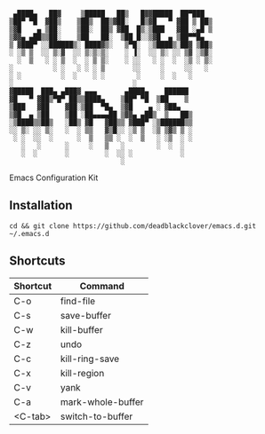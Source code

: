 ```
 ▄████▄   ██▓     ▒█████   ██▒   █▓▓█████  ██▀███  
▒██▀ ▀█  ▓██▒    ▒██▒  ██▒▓██░   █▒▓█   ▀ ▓██ ▒ ██▒
▒▓█    ▄ ▒██░    ▒██░  ██▒ ▓██  █▒░▒███   ▓██ ░▄█ ▒
▒▓▓▄ ▄██▒▒██░    ▒██   ██░  ▒██ █░░▒▓█  ▄ ▒██▀▀█▄  
▒ ▓███▀ ░░██████▒░ ████▓▒░   ▒▀█░  ░▒████▒░██▓ ▒██▒
░ ░▒ ▒  ░░ ▒░▓  ░░ ▒░▒░▒░    ░ ▐░  ░░ ▒░ ░░ ▒▓ ░▒▓░
  ░  ▒   ░ ░ ▒  ░  ░ ▒ ▒░    ░ ░░   ░ ░  ░  ░▒ ░ ▒░
░          ░ ░   ░ ░ ░ ▒       ░░     ░     ░░   ░ 
░ ░          ░  ░    ░ ░        ░     ░  ░   ░     
░                              ░                   
▓█████  ███▄ ▄███▓ ▄▄▄       ▄████▄    ██████      
▓█   ▀ ▓██▒▀█▀ ██▒▒████▄    ▒██▀ ▀█  ▒██    ▒      
▒███   ▓██    ▓██░▒██  ▀█▄  ▒▓█    ▄ ░ ▓██▄        
▒▓█  ▄ ▒██    ▒██ ░██▄▄▄▄██ ▒▓▓▄ ▄██▒  ▒   ██▒     
░▒████▒▒██▒   ░██▒ ▓█   ▓██▒▒ ▓███▀ ░▒██████▒▒     
░░ ▒░ ░░ ▒░   ░  ░ ▒▒   ▓▒█░░ ░▒ ▒  ░▒ ▒▓▒ ▒ ░     
 ░ ░  ░░  ░      ░  ▒   ▒▒ ░  ░  ▒   ░ ░▒  ░ ░     
   ░   ░      ░     ░   ▒   ░        ░  ░  ░       
   ░  ░       ░         ░  ░░ ░            ░       
                            ░                      
```

Emacs Configuration Kit

## Installation
```
cd && git clone https://github.com/deadblackclover/emacs.d.git ~/.emacs.d
```

## Shortcuts

|Shortcut|Command|
|-|-|
|C-o|find-file|
|C-s|save-buffer|
|C-w|kill-buffer|
|C-z|undo|
|C-c|kill-ring-save|
|C-x|kill-region|
|C-v|yank|
|C-a|mark-whole-buffer|
|\<C-tab\>|switch-to-buffer|

